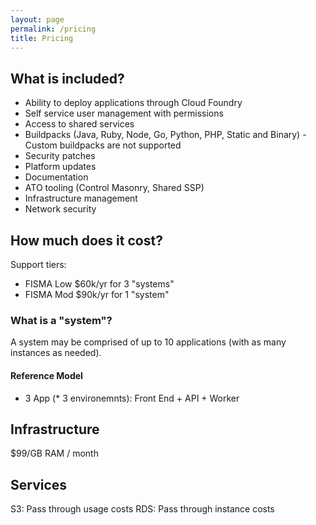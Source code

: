 ```yaml
---
layout: page
permalink: /pricing
title: Pricing
---
```


## What is included?

- Ability to deploy applications through Cloud Foundry
- Self service user management with permissions
- Access to shared services
- Buildpacks (Java, Ruby, Node, Go, Python, PHP, Static and Binary) - Custom buildpacks are not supported
- Security patches
- Platform updates
- Documentation
- ATO tooling (Control Masonry, Shared SSP)
- Infrastructure management
- Network security


## How much does it cost?

Support tiers:
- FISMA Low
  $60k/yr for 3 "systems"
- FISMA Mod
  $90k/yr for 1 "system"

### What is a "system"?

A system may be comprised of up to 10 applications (with as many instances as needed).

#### Reference Model

- 3 App (* 3 environemnts):
  Front End + API + Worker


## Infrastructure

$99/GB RAM / month


## Services

S3: Pass through usage costs
RDS: Pass through instance costs

